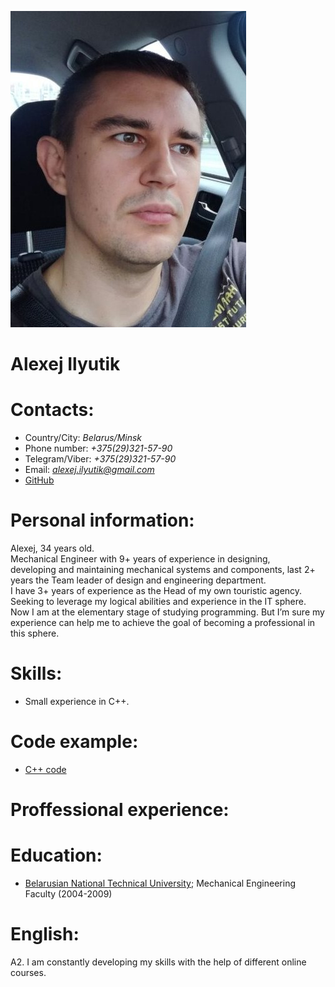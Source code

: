 ![Image alt](./assets/img/Foto.jpg)

# Alexej Ilyutik

# Contacts:

- Country/City: _Belarus/Minsk_
- Phone number: _+375(29)321-57-90_
- Telegram/Viber: _+375(29)321-57-90_
- Email: *alexej.ilyutik@gmail.com*
- [GitHub](https://github.com/Alexej-Ilyutik)

# Personal information:

Alexej, 34 years old.\
Mechanical Engineer with 9+ years of experience in designing,\
developing and maintaining mechanical systems and components, last
2+ years the Team leader of design and engineering department.\
I have 3+ years of experience as the Head of my own touristic
agency.\
Seeking to leverage my logical abilities and experience in the IT
sphere.\
Now I am at the elementary stage of studying programming. But I’m
sure my experience can help me to achieve the goal of becoming a
professional in this sphere.


# Skills:

- Small experience in C++.

# Code example:

- [C++ code](https://github.com/Alexej-Ilyutik/CPP-code-examples)

# Proffessional experience:

# Education:

- [Belarusian National Technical University](https://en.bntu.by/); Mechanical Engineering Faculty (2004-2009)

# English:

A2. I am constantly developing my skills with the help of different online courses.